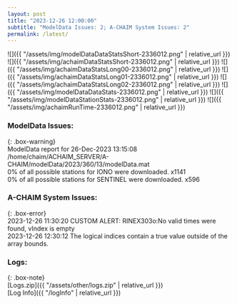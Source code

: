 ```yaml
---
layout: post
title: "2023-12-26 12:00:00"
subtitle: "ModelData Issues: 2; A-CHAIM System Issues: 2"
permalink: /latest/
---
```


![]({{ "/assets/img/modelDataDataStatsShort-2336012.png" | relative_url }})
![]({{ "/assets/img/achaimDataStatsShort-2336012.png" | relative_url }})
![]({{ "/assets/img/achaimDataStatsLong00-2336012.png" | relative_url }})
![]({{ "/assets/img/achaimDataStatsLong01-2336012.png" | relative_url }})
![]({{ "/assets/img/achaimDataStatsLong02-2336012.png" | relative_url }})
![]({{ "/assets/img/modelDataDataStats-2336012.png" | relative_url }})
![]({{ "/assets/img/modelDataStationStats-2336012.png" | relative_url }})
![]({{ "/assets/img/achaimRunTime-2336012.png" | relative_url }})


### ModelData Issues:  
  
{: .box-warning}  
 ModelData report for 26-Dec-2023 13:15:08   
 /home/chaim/ACHAIM_SERVER/A-CHAIM/modelData/2023/360/13/modelData.mat   
 0% of all possible stations for IONO were downloaded. x1141   
 0% of all possible stations for SENTINEL were downloaded. x596   
  
### A-CHAIM System Issues:  
  
{: .box-error}  
2023-12-26 11:30:20 CUSTOM ALERT: RINEX303o:No valid times were found, vIndex is empty  
2023-12-26 12:30:12 The logical indices contain a true value outside of the array bounds.  

### Logs:  
  
{: .box-note}  
[Logs.zip]({{ "/assets/other/logs.zip" | relative_url }})  
[Log Info]({{ "/logInfo" | relative_url }})  
